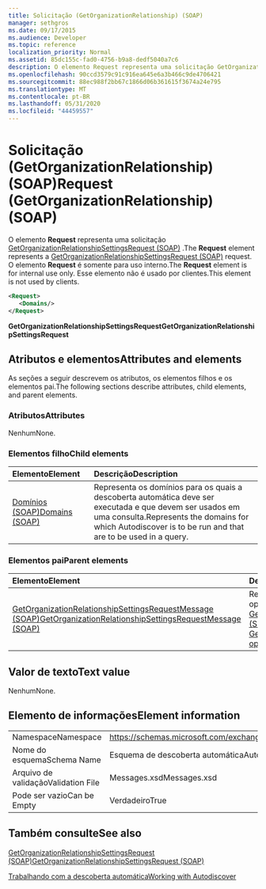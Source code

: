 ```yaml
---
title: Solicitação (GetOrganizationRelationship) (SOAP)
manager: sethgros
ms.date: 09/17/2015
ms.audience: Developer
ms.topic: reference
localization_priority: Normal
ms.assetid: 85dc155c-fad0-4756-b9a8-dedf5040a7c6
description: O elemento Request representa uma solicitação GetOrganizationRelationshipSettingsRequest (SOAP). O elemento request é somente para uso interno. Esse elemento não é usado por clientes.
ms.openlocfilehash: 90ccd3579c91c916ea645e6a3b466c9de4706421
ms.sourcegitcommit: 88ec988f2bb67c1866d06b361615f3674a24e795
ms.translationtype: MT
ms.contentlocale: pt-BR
ms.lasthandoff: 05/31/2020
ms.locfileid: "44459557"
---
```

# <a name="request-getorganizationrelationship-soap"></a><span data-ttu-id="d1cc7-105">Solicitação (GetOrganizationRelationship) (SOAP)</span><span class="sxs-lookup"><span data-stu-id="d1cc7-105">Request (GetOrganizationRelationship) (SOAP)</span></span>

<span data-ttu-id="d1cc7-106">O elemento **Request** representa uma solicitação [GetOrganizationRelationshipSettingsRequest (SOAP)](getorganizationrelationshipsettingsrequest-soap.md) .</span><span class="sxs-lookup"><span data-stu-id="d1cc7-106">The **Request** element represents a [GetOrganizationRelationshipSettingsRequest (SOAP)](getorganizationrelationshipsettingsrequest-soap.md) request.</span></span> <span data-ttu-id="d1cc7-107">O elemento **Request** é somente para uso interno.</span><span class="sxs-lookup"><span data-stu-id="d1cc7-107">The **Request** element is for internal use only.</span></span> <span data-ttu-id="d1cc7-108">Esse elemento não é usado por clientes.</span><span class="sxs-lookup"><span data-stu-id="d1cc7-108">This element is not used by clients.</span></span> 
  
```XML
<Request>
   <Domains/>
</Request>
```

 <span data-ttu-id="d1cc7-109">**GetOrganizationRelationshipSettingsRequest**</span><span class="sxs-lookup"><span data-stu-id="d1cc7-109">**GetOrganizationRelationshipSettingsRequest**</span></span>
## <a name="attributes-and-elements"></a><span data-ttu-id="d1cc7-110">Atributos e elementos</span><span class="sxs-lookup"><span data-stu-id="d1cc7-110">Attributes and elements</span></span>

<span data-ttu-id="d1cc7-111">As seções a seguir descrevem os atributos, os elementos filhos e os elementos pai.</span><span class="sxs-lookup"><span data-stu-id="d1cc7-111">The following sections describe attributes, child elements, and parent elements.</span></span>
  
### <a name="attributes"></a><span data-ttu-id="d1cc7-112">Atributos</span><span class="sxs-lookup"><span data-stu-id="d1cc7-112">Attributes</span></span>

<span data-ttu-id="d1cc7-113">Nenhum</span><span class="sxs-lookup"><span data-stu-id="d1cc7-113">None.</span></span>
  
### <a name="child-elements"></a><span data-ttu-id="d1cc7-114">Elementos filho</span><span class="sxs-lookup"><span data-stu-id="d1cc7-114">Child elements</span></span>

|<span data-ttu-id="d1cc7-115">**Elemento**</span><span class="sxs-lookup"><span data-stu-id="d1cc7-115">**Element**</span></span>|<span data-ttu-id="d1cc7-116">**Descrição**</span><span class="sxs-lookup"><span data-stu-id="d1cc7-116">**Description**</span></span>|
|:-----|:-----|
|[<span data-ttu-id="d1cc7-117">Domínios (SOAP)</span><span class="sxs-lookup"><span data-stu-id="d1cc7-117">Domains (SOAP)</span></span>](domains-soap.md) <br/> |<span data-ttu-id="d1cc7-118">Representa os domínios para os quais a descoberta automática deve ser executada e que devem ser usados em uma consulta.</span><span class="sxs-lookup"><span data-stu-id="d1cc7-118">Represents the domains for which Autodiscover is to be run and that are to be used in a query.</span></span>  <br/> |
   
### <a name="parent-elements"></a><span data-ttu-id="d1cc7-119">Elementos pai</span><span class="sxs-lookup"><span data-stu-id="d1cc7-119">Parent elements</span></span>

|<span data-ttu-id="d1cc7-120">**Elemento**</span><span class="sxs-lookup"><span data-stu-id="d1cc7-120">**Element**</span></span>|<span data-ttu-id="d1cc7-121">**Descrição**</span><span class="sxs-lookup"><span data-stu-id="d1cc7-121">**Description**</span></span>|
|:-----|:-----|
|[<span data-ttu-id="d1cc7-122">GetOrganizationRelationshipSettingsRequestMessage (SOAP)</span><span class="sxs-lookup"><span data-stu-id="d1cc7-122">GetOrganizationRelationshipSettingsRequestMessage (SOAP)</span></span>](getorganizationrelationshipsettingsrequestmessage-soap.md) <br/> |<span data-ttu-id="d1cc7-123">Representa uma solicitação de operação de [operação de GetOrganizationRelationshipSettings (SOAP)](getorganizationrelationshipsettings-operation-soap.md) .</span><span class="sxs-lookup"><span data-stu-id="d1cc7-123">Represents a [GetOrganizationRelationshipSettings operation (SOAP)](getorganizationrelationshipsettings-operation-soap.md) operation request.</span></span>  <br/> |
   
## <a name="text-value"></a><span data-ttu-id="d1cc7-124">Valor de texto</span><span class="sxs-lookup"><span data-stu-id="d1cc7-124">Text value</span></span>

<span data-ttu-id="d1cc7-125">Nenhum</span><span class="sxs-lookup"><span data-stu-id="d1cc7-125">None.</span></span>
  
## <a name="element-information"></a><span data-ttu-id="d1cc7-126">Elemento de informações</span><span class="sxs-lookup"><span data-stu-id="d1cc7-126">Element information</span></span>

|||
|:-----|:-----|
|<span data-ttu-id="d1cc7-127">Namespace</span><span class="sxs-lookup"><span data-stu-id="d1cc7-127">Namespace</span></span>  <br/> |https://schemas.microsoft.com/exchange/2010/Autodiscover  <br/> |
|<span data-ttu-id="d1cc7-128">Nome do esquema</span><span class="sxs-lookup"><span data-stu-id="d1cc7-128">Schema Name</span></span>  <br/> |<span data-ttu-id="d1cc7-129">Esquema de descoberta automática</span><span class="sxs-lookup"><span data-stu-id="d1cc7-129">Autodiscover schema</span></span>  <br/> |
|<span data-ttu-id="d1cc7-130">Arquivo de validação</span><span class="sxs-lookup"><span data-stu-id="d1cc7-130">Validation File</span></span>  <br/> |<span data-ttu-id="d1cc7-131">Messages.xsd</span><span class="sxs-lookup"><span data-stu-id="d1cc7-131">Messages.xsd</span></span>  <br/> |
|<span data-ttu-id="d1cc7-132">Pode ser vazio</span><span class="sxs-lookup"><span data-stu-id="d1cc7-132">Can be Empty</span></span>  <br/> |<span data-ttu-id="d1cc7-133">Verdadeiro</span><span class="sxs-lookup"><span data-stu-id="d1cc7-133">True</span></span>  <br/> |
   
## <a name="see-also"></a><span data-ttu-id="d1cc7-134">Também consulte</span><span class="sxs-lookup"><span data-stu-id="d1cc7-134">See also</span></span>



[<span data-ttu-id="d1cc7-135">GetOrganizationRelationshipSettingsRequest (SOAP)</span><span class="sxs-lookup"><span data-stu-id="d1cc7-135">GetOrganizationRelationshipSettingsRequest (SOAP)</span></span>](getorganizationrelationshipsettingsrequest-soap.md)


[<span data-ttu-id="d1cc7-136">Trabalhando com a descoberta automática</span><span class="sxs-lookup"><span data-stu-id="d1cc7-136">Working with Autodiscover</span></span>](https://msdn.microsoft.com/library/39726b67-2eb2-451b-9307-cfd0b518b55c%28Office.15%29.aspx)

